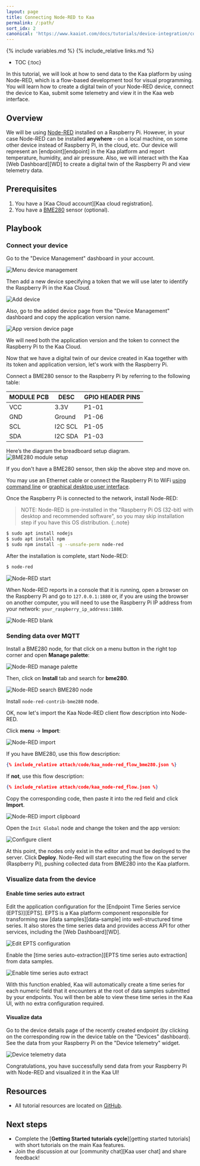 ```yaml
---
layout: page
title: Connecting Node-RED to Kaa
permalink: /:path/
sort_idx: 2
canonical: 'https://www.kaaiot.com/docs/tutorials/device-integration/connecting-node-red-to-kaa'
---
```


{% include variables.md %}
{% include_relative links.md %}

* TOC
{:toc}

In this tutorial, we will look at how to send data to the Kaa platform by using Node-RED, which is a flow-based development tool for visual programming.
You will learn how to create a digital twin of your Node-RED device, connect the device to Kaa, submit some telemetry and view it in the Kaa web interface.


## Overview

We will be using [Node-RED][Node-RED] installed on a Raspberry Pi.
However, in your case Node-RED can be installed **anywhere** - on a local machine, on some other device instead of Raspberry Pi, in the cloud, etc.
Our device will represent an [endpoint][endpoint] in the Kaa platform and report temperature, humidity, and air pressure.
Also, we will interact with the Kaa [Web Dashboard][WD] to create a digital twin of the Raspberry Pi and view telemetry data.


## Prerequisites

1. You have a [Kaa Cloud account][Kaa cloud registration].
2. You have a [BME280][BME280] sensor (optional).


## Playbook


### Connect your device

Go to the "Device Management" dashboard in your account.

![Menu device management](attach/img/menu-device-management.png)

Then add a new device specifying a token that we will use later to identify the Raspberry Pi in the Kaa Cloud.

![Add device](attach/img/add-device.png)
 
Also, go to the added device page from the "Device Management" dashboard and copy the application version name. 

![App version device page](attach/img/app-version-device-page.png)

We will need both the application version and the token to connect the Raspberry Pi to the Kaa Cloud.

Now that we have a digital twin of our device created in Kaa together with its token and application version, let's work with the Raspberry Pi.


Connect a BME280 sensor to the Raspberry Pi by referring to the following table:  

|MODULE PCB|DESC   |GPIO HEADER PINS|
|----------|-------|----------------|
|VCC       |3.3V   |P1-01           |
|GND       |Ground |P1-06           |
|SCL       |I2C SCL|P1-05           |
|SDA       |I2C SDA|P1-03           |

Here’s the diagram the breadboard setup diagram.  
![BME280 module setup](attach/img/bme280-module-setup.png)

If you don't have a BME280 sensor, then skip the above step and move on.

You may use an Ethernet cable or connect the Raspberry Pi to WiFi [using command line](https://raspberrypihq.com/how-to-connect-your-raspberry-pi-to-wifi/) or [graphical desktop user interface](https://maker.pro/raspberry-pi/tutorial/ways-to-connect-raspberry-pi-to-a-wi-fi-network).

Once the Raspberry Pi is connected to the network, install Node-RED:  
> NOTE: Node-RED is pre-installed in the "Raspberry Pi OS (32-bit) with desktop and recommended software", so you may skip installation step if you have this OS distribution.
{:.note}

```bash
$ sudo apt install nodejs
$ sudo apt install npm
$ sudo npm install -g --unsafe-perm node-red
```

After the installation is complete, start Node-RED:

```bash
$ node-red
```

![Node-RED start](attach/img/node-red-start.png)

When Node-RED reports in a console that it is running, open a browser on the Raspberry Pi and go to `127.0.0.1:1880` or, if you are using the browser on another computer, you will need to use the Raspberry Pi IP address from your network: `your_raspberry_ip_address:1880`.

![Node-RED blank](attach/img/node-red-blank.png)


### Sending data over MQTT

Install a BME280 node, for that click on a menu button in the right top corner and open **Manage palette**:

![Node-RED manage palette](attach/img/node-red-manage-palette.png)

Then, click on **Install** tab and search for **bme280**.

![Node-RED search BME280 node](attach/img/node-red-search-bme280-node.png)

Install `node-red-contrib-bme280` node.

OK, now let's import the Kaa Node-RED client flow description into Node-RED. 

Click **menu** -> **Import**:
 
![Node-RED import](attach/img/node-red-import.png)

If you have BME280, use this flow description:

```json
{% include_relative attach/code/kaa_node-red_flow_bme280.json %}
```

If **not**, use this flow description:

```json
{% include_relative attach/code/kaa_node-red_flow.json %}
```

Copy the corresponding code, then paste it into the red field and click **Import**.

![Node-RED import clipboard](attach/img/node-red-import-clipboard.png)

Open the `Init Global` node and change the token and the app version:

![Configure client](attach/img/configure_client.png)

At this point, the nodes only exist in the editor and must be deployed to the server.
Click **Deploy**.
Node-Red will start executing the flow on the server (Raspberry Pi), pushing collected data from BME280 into the Kaa platform.


### Visualize data from the device


#### Enable time series auto extract

Edit the application configuration for the [Endpoint Time Series service (EPTS)][EPTS].
EPTS is a Kaa platform component responsible for transforming raw [data samples][data-sample] into well-structured time series.
It also stores the time series data and provides access API for other services, including the [Web Dashboard][WD].

![Edit EPTS configuration](attach/img/applications.png)

Enable the [time series auto-extraction][EPTS time series auto extraction] from data samples.

![Enable time series auto extract](attach/img/epts-autoextract-config.png)

With this function enabled, Kaa will automatically create a time series for each numeric field that it encounters at the root of data samples submitted by your endpoints.
You will then be able to view these time series in the Kaa UI, with no extra configuration required.


#### Visualize data

Go to the device details page of the recently created endpoint (by clicking on the corresponding row in the device table on the "Devices" dashboard).
See the data from your Raspberry Pi on the "Device telemetry" widget.

![Device telemetry data](attach/img/device-telemetry-data.png)

Congratulations, you have successfully send data from your Raspberry Pi with Node-RED and visualized it in the Kaa UI!


## Resources

* All tutorial resources are located on [GitHub][code-url].


## Next steps

- Complete the [**Getting Started tutorials cycle**][getting started tutorials] with short tutorials on the main Kaa features.
- Join the discussion at our [community chat][Kaa user chat] and share feedback!


[code-url]:                 https://github.com/kaaproject/kaa/tree/master/doc/Tutorials/device-integration/connecting-node-red-to-kaa/attach/code
[Node-RED]:                 https://nodered.org/
[Raspberry Pi]:             https://en.wikipedia.org/wiki/Raspberry_Pi
[BME280]:                   https://www.bosch-sensortec.com/products/environmental-sensors/humidity-sensors-bme280/
